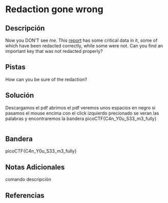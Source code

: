 # Redaction gone wrong

## Descripción
Now you DON’T see me. This [report](https://artifacts.picoctf.net/c/84/Financial_Report_for_ABC_Labs.pdf) has some critical data in it, some of which have been redacted correctly, while some were not. Can you find an important key that was not redacted properly?
## Pistas
How can you be sure of the redaction?
## Solución
Descargamos el pdf
abrimos el pdf
veremos unos espacios en negro
si pasamos el mouse encima con el click izquierdo precionado se veran las palabras
y encontraremos la bandera
picoCTF{C4n_Y0u_S33_m3_fully}
```bash

```
## Bandera
picoCTF{C4n_Y0u_S33_m3_fully}

## Notas Adicionales 
comando          descripción

## Referencias